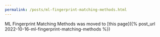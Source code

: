 ```yaml
---
permalink: /posts/ml-fingerprint-matching-methods.html
---
```


ML Fingerprint Matching Methods was moved to [this page]({% post_url 2022-10-16-ml-fingerprint-matching-methods %})
